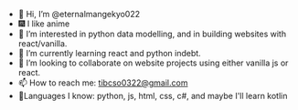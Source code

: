 - 👋 Hi, I’m @eternalmangekyo022
- 🎆 I like anime
- 👀 I’m interested in python data modelling, and in building websites with react/vanilla.
- 🌱 I’m currently learning react and python indebt.
- 💞️ I’m looking to collaborate on website projects using either vanilla js or react.
- 📫 How to reach me: tibcso0322@gmail.com
- 🧨Languages I know: python, js, html, css, c#, and maybe I'll learn kotlin

<!---
eternalmangekyo022/eternalmangekyo022 is a ✨ special ✨ repository because its `README.md` (this file) appears on your GitHub profile.
You can click the Preview link to take a look at your changes.
--->
